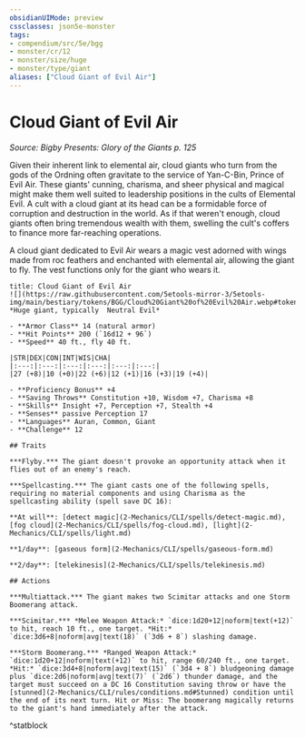 ```yaml
---
obsidianUIMode: preview
cssclasses: json5e-monster
tags:
- compendium/src/5e/bgg
- monster/cr/12
- monster/size/huge
- monster/type/giant
aliases: ["Cloud Giant of Evil Air"]
---
```

# Cloud Giant of Evil Air
*Source: Bigby Presents: Glory of the Giants p. 125*  

Given their inherent link to elemental air, cloud giants who turn from the gods of the Ordning often gravitate to the service of Yan-C-Bin, Prince of Evil Air. These giants' cunning, charisma, and sheer physical and magical might make them well suited to leadership positions in the cults of Elemental Evil. A cult with a cloud giant at its head can be a formidable force of corruption and destruction in the world. As if that weren't enough, cloud giants often bring tremendous wealth with them, swelling the cult's coffers to finance more far-reaching operations.

A cloud giant dedicated to Evil Air wears a magic vest adorned with wings made from roc feathers and enchanted with elemental air, allowing the giant to fly. The vest functions only for the giant who wears it.

```ad-statblock
title: Cloud Giant of Evil Air
![](https://raw.githubusercontent.com/5etools-mirror-3/5etools-img/main/bestiary/tokens/BGG/Cloud%20Giant%20of%20Evil%20Air.webp#token)
*Huge giant, typically  Neutral Evil*

- **Armor Class** 14 (natural armor)
- **Hit Points** 200 (`16d12 + 96`)
- **Speed** 40 ft., fly 40 ft.

|STR|DEX|CON|INT|WIS|CHA|
|:---:|:---:|:---:|:---:|:---:|:---:|
|27 (+8)|10 (+0)|22 (+6)|12 (+1)|16 (+3)|19 (+4)|

- **Proficiency Bonus** +4
- **Saving Throws** Constitution +10, Wisdom +7, Charisma +8
- **Skills** Insight +7, Perception +7, Stealth +4
- **Senses** passive Perception 17
- **Languages** Auran, Common, Giant
- **Challenge** 12

## Traits

***Flyby.*** The giant doesn't provoke an opportunity attack when it flies out of an enemy's reach.

***Spellcasting.*** The giant casts one of the following spells, requiring no material components and using Charisma as the spellcasting ability (spell save DC 16):

**At will**: [detect magic](2-Mechanics/CLI/spells/detect-magic.md), [fog cloud](2-Mechanics/CLI/spells/fog-cloud.md), [light](2-Mechanics/CLI/spells/light.md)

**1/day**: [gaseous form](2-Mechanics/CLI/spells/gaseous-form.md)

**2/day**: [telekinesis](2-Mechanics/CLI/spells/telekinesis.md)

## Actions

***Multiattack.*** The giant makes two Scimitar attacks and one Storm Boomerang attack.

***Scimitar.*** *Melee Weapon Attack:* `dice:1d20+12|noform|text(+12)` to hit, reach 10 ft., one target. *Hit:* `dice:3d6+8|noform|avg|text(18)` (`3d6 + 8`) slashing damage.

***Storm Boomerang.*** *Ranged Weapon Attack:* `dice:1d20+12|noform|text(+12)` to hit, range 60/240 ft., one target. *Hit:* `dice:3d4+8|noform|avg|text(15)` (`3d4 + 8`) bludgeoning damage plus `dice:2d6|noform|avg|text(7)` (`2d6`) thunder damage, and the target must succeed on a DC 16 Constitution saving throw or have the [stunned](2-Mechanics/CLI/rules/conditions.md#Stunned) condition until the end of its next turn. Hit or Miss: The boomerang magically returns to the giant's hand immediately after the attack.
```
^statblock
